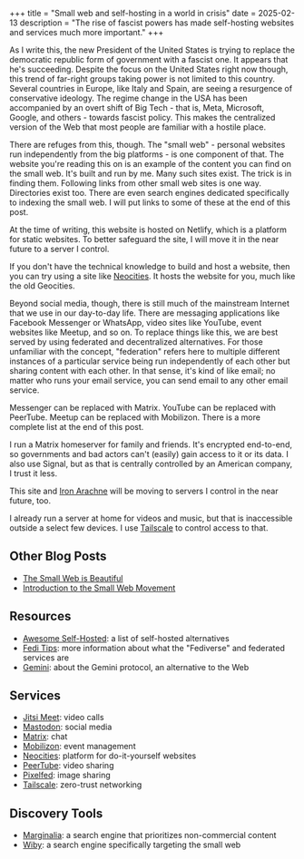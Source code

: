 +++
title = "Small web and self-hosting in a world in crisis"
date = 2025-02-13
description = "The rise of fascist powers has made self-hosting websites and services much more important."
+++

As I write this, the new President of the United States is trying to replace the democratic
republic form of government with a fascist one. It appears that he's succeeding. Despite the
focus on the United States right now though, this trend of far-right groups taking power is
not limited to this country. Several countries in Europe, like Italy and Spain, are seeing
a resurgence of conservative ideology. The regime change in the USA has been accompanied by 
an overt shift of Big Tech - that is, Meta, Microsoft, Google, and others - towards fascist 
policy. This makes the centralized version of the Web that most people are familiar with a
hostile place.

There are refuges from this, though. The "small web" - personal websites run independently
from the big platforms - is one component of that. The website you're reading this on is
an example of the content you can find on the small web. It's built and run by me. Many such
sites exist. The trick is in finding them. Following links from other small web sites is
one way. Directories exist too. There are even search engines dedicated specifically to indexing
the small web. I will put links to some of these at the end of this post.

At the time of writing, this website is hosted on Netlify, which is a platform for static
websites. To better safeguard the site, I will move it in the near future to a server I control.

If you don't have the technical knowledge to build and host a website, then you can try using
a site like [Neocities](https://neocities.org). It hosts the website for you, much like the
old Geocities.

Beyond social media, though, there is still much of the mainstream Internet that we use in our day-to-day
life. There are messaging applications like Facebook Messenger or WhatsApp, video sites like YouTube,
event websites like Meetup, and so on. To replace things like this, we are best served by using
federated and decentralized alternatives. For those unfamiliar with the concept, "federation" refers 
here to multiple different instances of a particular service being run independently of each other but 
sharing content with each other. In that sense, it's kind of like email; no matter who runs your email 
service, you can send email to any other email service.

Messenger can be replaced with Matrix. YouTube can be replaced with PeerTube. Meetup can be replaced 
with Mobilizon. There is a more complete list at the end of this post.


I run a Matrix homeserver for family and friends. It's encrypted end-to-end, so governments and
bad actors can't (easily) gain access to it or its data. I also use Signal, but as that is centrally
controlled by an American company, I trust it less.

This site and [Iron Arachne](https://ironarachne.com) will be moving to servers I control in
the near future, too.

I already run a server at home for videos and music, but that is inaccessible outside a select
few devices. I use [Tailscale](https://tailscale.com/) to control access to that.

## Other Blog Posts

- [The Small Web is Beautiful](https://benhoyt.com/writings/the-small-web-is-beautiful/)
- [Introduction to the Small Web Movement](https://smallweb.thecozy.cat/blog/introduction-to-the-small-web-movement/)

## Resources

- [Awesome Self-Hosted](https://github.com/awesome-selfhosted/awesome-selfhosted): a list of self-hosted alternatives
- [Fedi Tips](https://fedi.tips/): more information about what the "Fediverse" and federated services are
- [Gemini](https://portal.mozz.us/gemini/geminiprotocol.net/): about the Gemini protocol, an alternative to the Web

## Services

- [Jitsi Meet](https://jitsi.org/jitsi-meet/): video calls
- [Mastodon](https://joinmastodon.org/): social media
- [Matrix](https://matrix.org/): chat
- [Mobilizon](https://mobilizon.org/): event management
- [Neocities](https://neocities.org): platform for do-it-yourself websites
- [PeerTube](https://joinpeertube.org/): video sharing
- [Pixelfed](https://pixelfed.org/): image sharing
- [Tailscale](https://tailscale.com/): zero-trust networking

## Discovery Tools

- [Marginalia](https://marginalia-search.com/): a search engine that prioritizes non-commercial content
- [Wiby](https://wiby.me/): a search engine specifically targeting the small web
